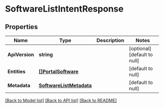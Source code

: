 # SoftwareListIntentResponse

## Properties
Name | Type | Description | Notes
------------ | ------------- | ------------- | -------------
**ApiVersion** | **string** |  | [optional] [default to null]
**Entities** | [**[]PortalSoftware**](portal_software.md) |  | [default to null]
**Metadata** | [**SoftwareListMetadata**](software_list_metadata.md) |  | [default to null]

[[Back to Model list]](../README.md#documentation-for-models) [[Back to API list]](../README.md#documentation-for-api-endpoints) [[Back to README]](../README.md)

